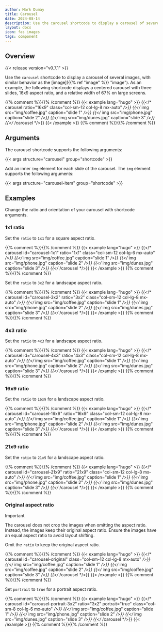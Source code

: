 ```yaml
---
author: Mark Dumay
title: Carousel
date: 2024-08-14
description: Use the carousel shortcode to display a carousel of several images.
layout: docs
icon: fas images
tags: component
---
```


## Overview

{{< release version="v0.7.1" >}}

Use the `carousel` shortcode to display a carousel of several images, with similar behavior as the [image]({{% ref "image" %}} "image"). As an example, the following shortcode displays a centered carousel with three slides, 16x9 aspect ratio, and a relative width of 67% on large screens.

{{% comment %}}<!-- markdownlint-disable MD037 -->{{% /comment %}}
{{< example lang="hugo" >}}
{{</* carousel ratio="16x9" class="col-sm-12 col-lg-8 mx-auto" */>}}
  {{</* img src="img/coffee.jpg" caption="slide 1" */>}}
  {{</* img src="img/phone.jpg" caption="slide 2" */>}}
  {{</* img src="img/dunes.jpg" caption="slide 3" */>}}
{{</* /carousel */>}}
{{< /example >}}
{{% comment %}}<!-- markdownlint-enable MD037 -->{{% /comment %}}

## Arguments

The carousel shortcode supports the following arguments:

{{< args structure="carousel" group="shortcode" >}}

Add an inner `img` element for each slide of the carousel. The `img` element supports the following arguments:

{{< args structure="carousel-item" group="shortcode" >}}

## Examples

Change the ratio and orientation of your carousel with shortcode arguments.

### 1x1 ratio

Set the `ratio` to `1x1` for a square aspect ratio.

{{% comment %}}<!-- markdownlint-disable MD037 -->{{% /comment %}}
{{< example lang="hugo" >}}
{{</* carousel id="carousel-1x1" ratio="1x1" class="col-sm-12 col-lg-6 mx-auto" */>}}
  {{</* img src="img/coffee.jpg" caption="slide 1" */>}}
  {{</* img src="img/phone.jpg" caption="slide 2" */>}}
  {{</* img src="img/dunes.jpg" caption="slide 3" */>}}
{{</* /carousel */>}}
{{< /example >}}
{{% comment %}}<!-- markdownlint-enable MD037 -->{{% /comment %}}

Set the `ratio` to `3x2` for a landscape aspect ratio.

{{% comment %}}<!-- markdownlint-disable MD037 -->{{% /comment %}}
{{< example lang="hugo" >}}
{{</* carousel id="carousel-3x2" ratio="3x2" class="col-sm-12 col-lg-8 mx-auto" */>}}
  {{</* img src="img/coffee.jpg" caption="slide 1" */>}}
  {{</* img src="img/phone.jpg" caption="slide 2" */>}}
  {{</* img src="img/dunes.jpg" caption="slide 3" */>}}
{{</* /carousel */>}}
{{< /example >}}
{{% comment %}}<!-- markdownlint-enable MD037 -->{{% /comment %}}

### 4x3 ratio

Set the `ratio` to `4x3` for a landscape aspect ratio.

{{% comment %}}<!-- markdownlint-disable MD037 -->{{% /comment %}}
{{< example lang="hugo" >}}
{{</* carousel id="carousel-4x3" ratio="4x3" class="col-sm-12 col-lg-8 mx-auto" */>}}
  {{</* img src="img/coffee.jpg" caption="slide 1" */>}}
  {{</* img src="img/phone.jpg" caption="slide 2" */>}}
  {{</* img src="img/dunes.jpg" caption="slide 3" */>}}
{{</* /carousel */>}}
{{< /example >}}
{{% comment %}}<!-- markdownlint-enable MD037 -->{{% /comment %}}

### 16x9 ratio

Set the `ratio` to `16x9` for a landscape aspect ratio.

{{% comment %}}<!-- markdownlint-disable MD037 -->{{% /comment %}}
{{< example lang="hugo" >}}
{{</* carousel id="carousel-16x9" ratio="16x9" class="col-sm-12 col-lg-8 mx-auto" */>}}
  {{</* img src="img/coffee.jpg" caption="slide 1" */>}}
  {{</* img src="img/phone.jpg" caption="slide 2" */>}}
  {{</* img src="img/dunes.jpg" caption="slide 3" */>}}
{{</* /carousel */>}}
{{< /example >}}
{{% comment %}}<!-- markdownlint-enable MD037 -->{{% /comment %}}

### 21x9 ratio

Set the `ratio` to `21x9` for a landscape aspect ratio.

{{% comment %}}<!-- markdownlint-disable MD037 -->{{% /comment %}}
{{< example lang="hugo" >}}
{{</* carousel id="carousel-21x9" ratio="21x9" class="col-sm-12 col-lg-8 mx-auto" */>}}
  {{</* img src="img/coffee.jpg" caption="slide 1" */>}}
  {{</* img src="img/phone.jpg" caption="slide 2" */>}}
  {{</* img src="img/dunes.jpg" caption="slide 3" */>}}
{{</* /carousel */>}}
{{< /example >}}
{{% comment %}}<!-- markdownlint-enable MD037 -->{{% /comment %}}

### Original aspect ratio

> [!IMPORTANT]
> The carousel does not crop the images when omitting the aspect ratio. Instead, the images keep their original aspect ratio. Ensure the images have an equal aspect ratio to avoid layout shifting.

Omit the `ratio` to keep the original aspect ratio.

{{% comment %}}<!-- markdownlint-disable MD037 -->{{% /comment %}}
{{< example lang="hugo" >}}
{{</* carousel id="carousel-original" class="col-sm-12 col-lg-8 mx-auto" */>}}
  {{</* img src="img/coffee.jpg" caption="slide 1" */>}}
  {{</* img src="img/coffee.jpg" caption="slide 2" */>}}
  {{</* img src="img/coffee.jpg" caption="slide 3" */>}}
{{</* /carousel */>}}
{{< /example >}}
{{% comment %}}<!-- markdownlint-enable MD037 -->{{% /comment %}}

Set `portrait` to `true` for a portrait aspect ratio.

{{% comment %}}<!-- markdownlint-disable MD037 -->{{% /comment %}}
{{< example lang="hugo" >}}
{{</* carousel id="carousel-portrait-3x2" ratio="3x2" portrait="true" class="col-sm-8 col-lg-6 mx-auto" */>}}
  {{</* img src="img/coffee.jpg" caption="slide 1" */>}}
  {{</* img src="img/phone.jpg" caption="slide 2" */>}}
  {{</* img src="img/dunes.jpg" caption="slide 3" */>}}
{{</* /carousel */>}}
{{< /example >}}
{{% comment %}}<!-- markdownlint-enable MD037 -->{{% /comment %}}
